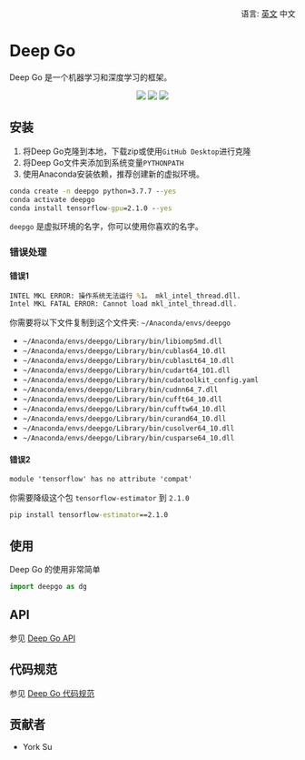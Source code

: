 <div align='right'>
  语言:
  <a title="英文" href="../../README.md">英文</a>
  中文
</div>

# Deep Go

Deep Go 是一个机器学习和深度学习的框架。

<p align='center'>
<a href="docs/more.md"><img src="https://img.shields.io/badge/version-1.0.0a-yellow.svg"></a>
<a href="docs/more.md"><img src="https://img.shields.io/badge/TensorFlow-=2.1.0-green.svg"></a>
<a href="docs/more.md"><img src="https://img.shields.io/badge/License-Apache--2.0-green.svg"></a>
</p>

## 安装

1. 将Deep Go克隆到本地，下载zip或使用`GitHub Desktop`进行克隆
2. 将Deep Go文件夹添加到系统变量`PYTHONPATH`
3. 使用Anaconda安装依赖，推荐创建新的虚拟环境。

```cmd
conda create -n deepgo python=3.7.7 --yes
conda activate deepgo
conda install tensorflow-gpu=2.1.0 --yes
```

`deepgo` 是虚拟环境的名字，你可以使用你喜欢的名字。

### 错误处理

#### 错误1

```cmd
INTEL MKL ERROR: 操作系统无法运行 %1。 mkl_intel_thread.dll.
Intel MKL FATAL ERROR: Cannot load mkl_intel_thread.dll.
```

你需要将以下文件复制到这个文件夹: `~/Anaconda/envs/deepgo`

* `~/Anaconda/envs/deepgo/Library/bin/libiomp5md.dll`
* `~/Anaconda/envs/deepgo/Library/bin/cublas64_10.dll`
* `~/Anaconda/envs/deepgo/Library/bin/cublasLt64_10.dll`
* `~/Anaconda/envs/deepgo/Library/bin/cudart64_101.dll`
* `~/Anaconda/envs/deepgo/Library/bin/cudatoolkit_config.yaml`
* `~/Anaconda/envs/deepgo/Library/bin/cudnn64_7.dll`
* `~/Anaconda/envs/deepgo/Library/bin/cufft64_10.dll`
* `~/Anaconda/envs/deepgo/Library/bin/cufftw64_10.dll`
* `~/Anaconda/envs/deepgo/Library/bin/curand64_10.dll`
* `~/Anaconda/envs/deepgo/Library/bin/cusolver64_10.dll`
* `~/Anaconda/envs/deepgo/Library/bin/cusparse64_10.dll`

#### 错误2

```cmd
module 'tensorflow' has no attribute 'compat'
```

你需要降级这个包 `tensorflow-estimator` 到 `2.1.0`

```cmd
pip install tensorflow-estimator==2.1.0
```

## 使用

Deep Go 的使用非常简单

```python
import deepgo as dg
```

## API

参见 [Deep Go API](docs/api/README.md)

## 代码规范

参见 [Deep Go 代码规范](docs/CodeStandard.md)

## 贡献者

* York Su
